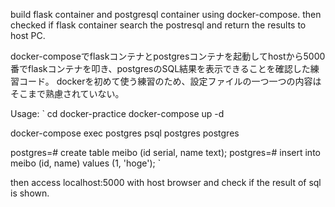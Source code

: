 build flask container and postgresql container using docker-compose. then checked if flask container search the postresql and return the results to host PC.

docker-composeでflaskコンテナとpostgresコンテナを起動してhostから5000番でflaskコンテナを叩き、postgresのSQL結果を表示できることを確認した練習コード。
dockerを初めて使う練習のため、設定ファイルの一つ一つの内容はそこまで熟慮されていない。

Usage: 
`
cd docker-practice
docker-compose up -d

docker-compose exec postgres psql postgres postgres

postgres=# create table meibo (id serial, name text);
postgres=# insert into meibo (id, name) values (1, 'hoge');
`

then access localhost:5000 with host browser and check if the result of sql is shown.
